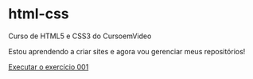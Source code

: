 # html-css
 Curso de HTML5 e CSS3 do CursoemVideo

Estou aprendendo a criar sites e agora vou gerenciar meus repositórios!

<a href="https://damaresgaia.github.io/html-css/exercicios/ex001/index.html">Executar o exercício 001 </a>